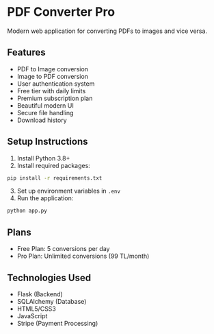 # PDF Converter Pro

Modern web application for converting PDFs to images and vice versa.

## Features
- PDF to Image conversion
- Image to PDF conversion
- User authentication system
- Free tier with daily limits
- Premium subscription plan
- Beautiful modern UI
- Secure file handling
- Download history

## Setup Instructions
1. Install Python 3.8+
2. Install required packages:
```bash
pip install -r requirements.txt
```
3. Set up environment variables in `.env`
4. Run the application:
```bash
python app.py
```

## Plans
- Free Plan: 5 conversions per day
- Pro Plan: Unlimited conversions (99 TL/month)

## Technologies Used
- Flask (Backend)
- SQLAlchemy (Database)
- HTML5/CSS3
- JavaScript
- Stripe (Payment Processing)
